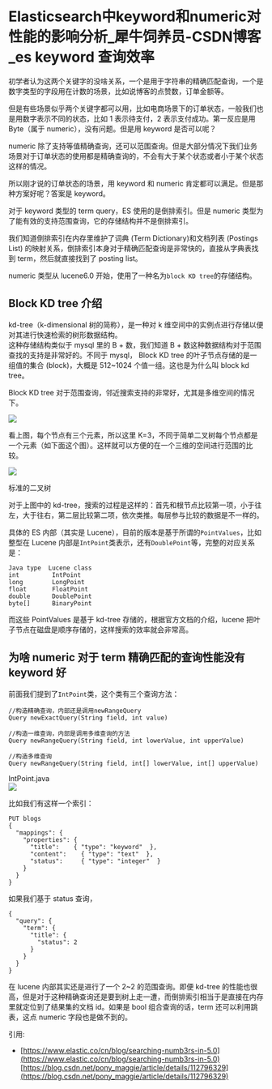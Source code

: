 # Elasticsearch中keyword和numeric对性能的影响分析_犀牛饲养员-CSDN博客_es keyword 查询效率
初学者认为这两个关键字的没啥关系，一个是用于字符串的精确匹配查询，一个是数字类型的字段用在计数的场景，比如说博客的点赞数，订单金额等。

但是有些场景似乎两个关键字都可以用，比如电商场景下的订单状态，一般我们也是用数字表示不同的状态，比如 1 表示待支付，2 表示支付成功。第一反应是用 Byte（属于 numeric），没有问题。但是用 keyword 是否可以呢？

numeric 除了支持等值精确查询，还可以范围查询。但是大部分情况下我们业务场景对于订单状态的使用都是精确查询的，不会有大于某个状态或者小于某个状态这样的情况。

所以刚才说的订单状态的场景，用 keyword 和 numeric 肯定都可以满足。但是那种方案好呢？答案是 keyword。

对于 keyword 类型的 term query，ES 使用的是倒排索引。但是 numeric 类型为了能有效的支持范围查询，它的存储结构并不是倒排索引。

我们知道倒排索引在内存里维护了词典 (Term Dictionary)和文档列表 (Postings List) 的映射关系，倒排索引本身对于精确匹配查询是非常快的，直接从字典表找到 term，然后就直接找到了 posting list。

numeric 类型从 lucene6.0 开始，使用了一种名为`block KD tree`的存储结构。

## Block KD tree 介绍

kd-tree（k-dimensional 树的简称），是一种对 k 维空间中的实例点进行存储以便对其进行快速检索的树形数据结构。  
这种存储结构类似于 mysql 里的 B + 数，我们知道 B + 数这种数据结构对于范围查找的支持是非常好的。不同于 mysql， Block KD tree 的叶子节点存储的是一组值的集合 (block)，大概是 512~1024 个值一组。这也是为什么叫 block kd tree。

Block KD tree 对于范围查询，邻近搜索支持的非常好，尤其是多维空间的情况下。

![](https://img-blog.csdnimg.cn/20210118221613853.png?x-oss-process=image/watermark,type_ZmFuZ3poZW5naGVpdGk,shadow_10,text_aHR0cHM6Ly9ibG9nLmNzZG4ubmV0L3BvbnlfbWFnZ2ll,size_16,color_FFFFFF,t_70#pic_center)

看上图，每个节点有三个元素，所以这里 K=3，不同于简单二叉树每个节点都是一个元素（如下面这个图）。这样就可以方便的在一个三维的空间进行范围的比较。

![](https://img-blog.csdnimg.cn/20210118221623875.png#pic_center)

标准的二叉树

对于上图中的 kd-tree，搜索的过程是这样的：首先和根节点比较第一项，小于往左，大于往右，第二层比较第二项，依次类推。每层参与比较的数据是不一样的。

具体的 ES 内部（其实是 Lucene），目前的版本是基于所谓的`PointValues`，比如整型在 Lucene 内部是`IntPoint`类表示，还有`DoublePoint`等，完整的对应关系是：

```
Java type  Lucene class
int         IntPoint
long        LongPoint
float       FloatPoint
double      DoublePoint
byte[]      BinaryPoint

```

而这些 PointValues 是基于 kd-tree 存储的，根据官方文档的介绍，lucene 把叶子节点在磁盘是顺序存储的，这样搜索的效率就会非常高。

## 为啥 numeric 对于 term 精确匹配的查询性能没有 keyword 好

前面我们提到了`IntPoint`类，这个类有三个查询方法：

```
//构造精确查询，内部还是调用newRangeQuery
Query newExactQuery(String field, int value) 

```

```
//构造一维查询，内部是调用多维查询的方法
Query newRangeQuery(String field, int lowerValue, int upperValue)

```

```
//构造多维查询
Query newRangeQuery(String field, int[] lowerValue, int[] upperValue)

```

IntPoint.java  
![](https://img-blog.csdnimg.cn/20210118221638791.png?x-oss-process=image/watermark,type_ZmFuZ3poZW5naGVpdGk,shadow_10,text_aHR0cHM6Ly9ibG9nLmNzZG4ubmV0L3BvbnlfbWFnZ2ll,size_16,color_FFFFFF,t_70#pic_center)

比如我们有这样一个索引：

```
PUT blogs 
{
  "mappings": {
    "properties": { 
      "title":    { "type": "keyword"  }, 
      "content":    { "type": "text"  }, 
      "status":     { "type": "integer"  }
    }
  }
}

```

如果我们基于 status 查询，

```
{
  "query": {
    "term": {
      "title": {
        "status": 2
      }
    }
  }
}

```

在 lucene 内部其实还是进行了一个 2~2 的范围查询。即便 kd-tree 的性能也很高，但是对于这种精确查询还是要到树上走一遭，而倒排索引相当于是直接在内存里就定位到了结果集的文档 id。如果是 bool 组合查询的话，term 还可以利用跳表，这点 numeric 字段也是做不到的。

引用:

-   [https://www.elastic.co/cn/blog/searching-numb3rs-in-5.0](https://www.elastic.co/cn/blog/searching-numb3rs-in-5.0) 
    [https://blog.csdn.net/pony_maggie/article/details/112796329](https://blog.csdn.net/pony_maggie/article/details/112796329)
